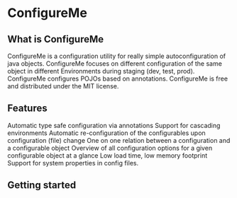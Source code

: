 ConfigureMe
===========

## What is ConfigureMe
ConfigureMe is a configuration utility for really simple autoconfiguration of java objects. ConfigureMe focuses on different configuration of the same object in different Environments during staging (dev, test, prod). ConfigureMe configures POJOs based on annotations.
ConfigureMe is free and distributed under the MIT license.

## Features
Automatic type safe configuration via annotations
Support for cascading environments
Automatic re-configuration of the configurables upon configuration (file) change
One on one relation between a configuration and a configurable object
Overview of all configuration options for a given configurable object at a glance
Low load time, low memory footprint
Support for system properties in config files.

## Getting started

